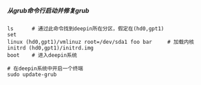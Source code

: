 ##### 从grub命令行启动并修复grub

```
ls		# 通过此命令找到deepin所在分区，假定在(hd0,gpt1)
set
linux (hd0,gpt1)/vmlinuz root=/dev/sda1 foo bar		# 加载内核
initrd (hd0,gpt1)/initrd.img
boot	# 进入deepin系统

# 在deepin系统中开启一个终端
sudo update-grub
```

